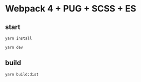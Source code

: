 # Webpack 4 + PUG + SCSS + ES

## start

```bash
yarn install
```

```bash
yarn dev
```

## build

```bash
yarn build:dist
```
